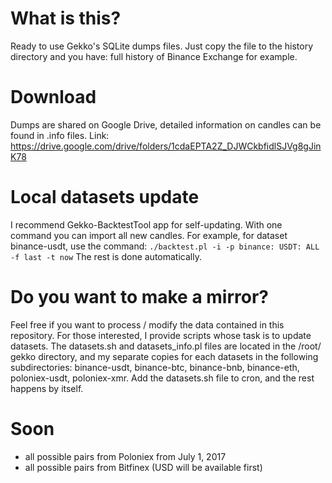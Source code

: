 # What is this?
Ready to use Gekko's SQLite dumps files. Just copy the file to the history directory and you have: full history of Binance Exchange for example.

# Download
Dumps are shared on Google Drive, detailed information on candles can be found in .info files. Link: https://drive.google.com/drive/folders/1cdaEPTA2Z_DJWCkbfidlSJVg8gJinK78

# Local datasets update
I recommend Gekko-BacktestTool app for self-updating. With one command you can import all new candles. For example, for dataset binance-usdt, use the command:
`./backtest.pl -i -p binance: USDT: ALL -f last -t now`
The rest is done automatically.

# Do you want to make a mirror?
Feel free if you want to process / modify the data contained in this repository. For those interested, I provide scripts whose task is to update datasets. The datasets.sh and datasets_info.pl files are located in the /root/ gekko directory, and my separate copies for each datasets in the following subdirectories: binance-usdt, binance-btc, binance-bnb, binance-eth, poloniex-usdt, poloniex-xmr. Add the datasets.sh file to cron, and the rest happens by itself.

# Soon
- all possible pairs from Poloniex from July 1, 2017
- all possible pairs from Bitfinex (USD will be available first)
